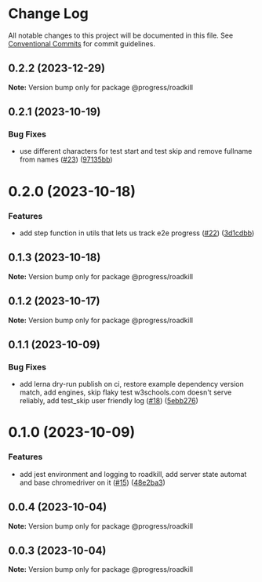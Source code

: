 # Change Log

All notable changes to this project will be documented in this file.
See [Conventional Commits](https://conventionalcommits.org) for commit guidelines.

## 0.2.2 (2023-12-29)

**Note:** Version bump only for package @progress/roadkill





## 0.2.1 (2023-10-19)


### Bug Fixes

* use different characters for test start and test skip and remove fullname from names ([#23](https://github.com/telerik/roadkill/issues/23)) ([97135bb](https://github.com/telerik/roadkill/commit/97135bbf4da30eaa48c15ccf56d045d18f5bc1b7))





# 0.2.0 (2023-10-18)


### Features

* add step function in utils that lets us track e2e progress ([#22](https://github.com/telerik/roadkill/issues/22)) ([3d1cdbb](https://github.com/telerik/roadkill/commit/3d1cdbb17fc680fd0f36a86a1feb035ee7fa78e8))





## 0.1.3 (2023-10-18)

**Note:** Version bump only for package @progress/roadkill





## 0.1.2 (2023-10-17)

**Note:** Version bump only for package @progress/roadkill





## 0.1.1 (2023-10-09)


### Bug Fixes

* add lerna dry-run publish on ci, restore example dependency version match, add engines, skip flaky test w3schools.com doesn't serve reliably, add test_skip user friendly log ([#18](https://github.com/telerik/roadkill/issues/18)) ([5ebb276](https://github.com/telerik/roadkill/commit/5ebb2765073ede1011de9c5416233aa0b4c992f0))





# 0.1.0 (2023-10-09)


### Features

* add jest environment and logging to roadkill, add server state automat and base chromedriver on it ([#15](https://github.com/telerik/roadkill/issues/15)) ([48e2ba3](https://github.com/telerik/roadkill/commit/48e2ba3c9de1ecabd039c98f0467b5af2a6f52b5))





## 0.0.4 (2023-10-04)

**Note:** Version bump only for package @progress/roadkill





## 0.0.3 (2023-10-04)

**Note:** Version bump only for package @progress/roadkill
